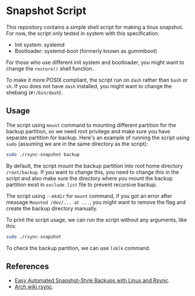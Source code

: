 # Snapshot Script

This repository contains a simple shell script for making a linux snapshot.
For now, the script only tested in system with this specification:
- Init system: systemd
- Bootloader: systemd-boot (formerly known as gummiboot)

For those who use different init system and bootloader, you might want to
change the `restore()` shell function.

To make it more POSIX compliant, the script run on `dash` rather than `bash`
or `sh`. If you does not have `dash` installed, you might want to change the
shebang (`#!/bin/dash`).

## Usage

The script using `mount` command to mounting different partition for the
backup partition, so we need root privilege and make sure you have separate
partition for backup. Here's an example of running the script using `sudo`
(assuming we are in the same directory as the script):
```sh
sudo ./rsync-snapshot backup
```

By default, the script mount the backup partition into root home directory
`/root/backup`. If you want to change this, you need to change this in the
script and also make sure the directory where you mount the backup partition
exist in `exclude.list` file to prevent recursive backup.

The script using `--mkdir` for `mount` command, if you got an error after
message `Mounted /dev/... at ...`, you might want to remove the flag and
create the backup directory manually.

To print the script usage, we can run the script without any arguments, like
this:
```sh
sudo ./rsync-snapshot
```

To check the backup partition, we can use `lsblk` command.

## References

- [Easy Automated Snapshot-Style Backups with Linux and Rsync](http://www.mikerubel.org/computers/rsync_snapshots/).
- [Arch wiki rsync](https://wiki.archlinux.org/title/rsync#As_a_backup_utility).
